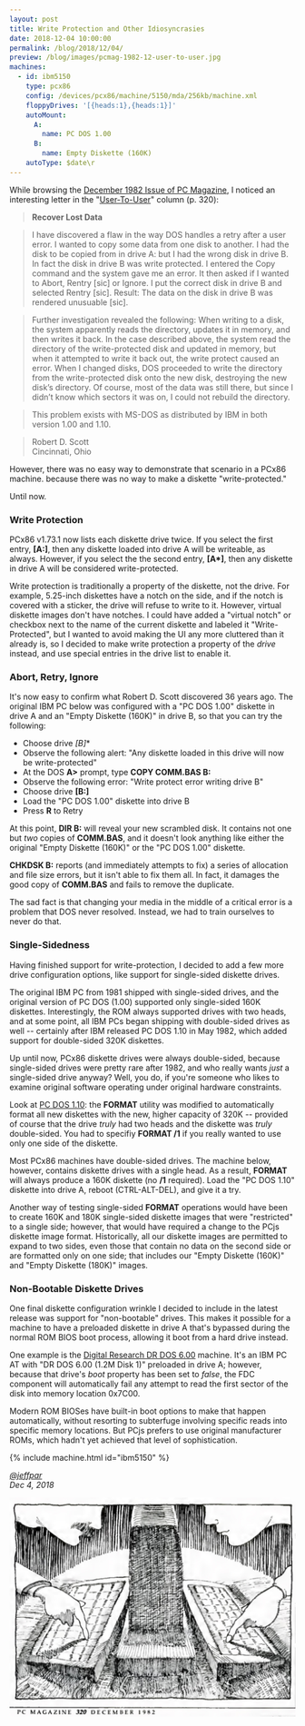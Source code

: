 ```yaml
---
layout: post
title: Write Protection and Other Idiosyncrasies
date: 2018-12-04 10:00:00
permalink: /blog/2018/12/04/
preview: /blog/images/pcmag-1982-12-user-to-user.jpg
machines:
  - id: ibm5150
    type: pcx86
    config: /devices/pcx86/machine/5150/mda/256kb/machine.xml
    floppyDrives: '[{heads:1},{heads:1}]'
    autoMount:
      A:
        name: PC DOS 1.00
      B:
        name: Empty Diskette (160K)
    autoType: $date\r
---
```


While browsing the [December 1982 Issue of PC Magazine](https://archive.org/details/PC-Mag-1982-12),
I noticed an interesting letter in the "[User-To-User](https://archive.org/details/PC-Mag-1982-12/page/n321)"
column (p. 320):

> **Recover Lost Data**

> I have discovered a flaw in the way DOS handles a retry after a user error.
> I wanted to copy some data from one disk to another. I had the disk to be
> copied from in drive A: but I had the wrong disk in drive B. In fact the disk
> in drive B was write protected. I entered the Copy command and the system
> gave me an error. It then asked if I wanted to Abort, Rentry [sic] or Ignore.
> I put the correct disk in drive B and selected Rentry [sic]. Result: The data
> on the disk in drive B was rendered unusuable [sic].

> Further investigation revealed the following: When writing to a disk, the
> system apparently reads the directory, updates it in memory, and then writes
> it back. In the case described above, the system read the directory of the
> write-protected disk and updated in memory, but when it attempted to write it
> back out, the write protect caused an error. When I changed disks, DOS
> proceeded to write the directory from the write-protected disk onto the new
> disk, destroying the new disk’s directory. Of course, most of the data was
> still there, but since I didn’t know which sectors it was on, I could not
> rebuild the directory.

> This problem exists with MS-DOS as distributed by IBM in both version 1.00
> and 1.10.

> Robert D. Scott  
> Cincinnati, Ohio

However, there was no easy way to demonstrate that scenario in a PCx86 machine. because there
was no way to make a diskette "write-protected."

Until now.

### Write Protection

PCx86 v1.73.1 now lists each diskette drive twice.  If you select the first entry, **[A:]**,
then any diskette loaded into drive A will be writeable, as always.  However, if you select the
the second entry, **[A&#42;]**, then any diskette in drive A will be considered write-protected.

Write protection is traditionally a property of the diskette, not the drive.  For example,
5.25-inch diskettes have a notch on the side, and if the notch is covered with a sticker,
the drive will refuse to write to it.  However, virtual diskette images don't have notches.
I could have added a "virtual notch" or checkbox next to the name of the current diskette
and labeled it "Write-Protected", but I wanted to avoid making the UI any more cluttered than
it already is, so I decided to make write protection a property of the *drive* instead, and
use special entries in the drive list to enable it.

### Abort, Retry, Ignore

It's now easy to confirm what Robert D. Scott discovered 36 years ago.  The original IBM PC below
was configured with a "PC DOS 1.00" diskette in drive A and an "Empty Diskette (160K)" in drive B,
so that you can try the following:

- Choose drive **[B*]**
- Observe the following alert: "Any diskette loaded in this drive will now be write-protected"
- At the DOS **A&gt;** prompt, type **COPY COMM.BAS B:**
- Observe the following error: "Write protect error writing drive B"
- Choose drive **[B:]**
- Load the "PC DOS 1.00" diskette into drive B
- Press **R** to Retry

At this point, **DIR B:** will reveal your new scrambled disk.  It contains not one but
*two* copies of **COMM.BAS**, and it doesn't look anything like either the original
"Empty Diskette (160K)" or the "PC DOS 1.00" diskette.

**CHKDSK B:** reports (and immediately attempts to fix) a series of allocation and file size errors,
but it isn't able to fix them all.  In fact, it damages the good copy of **COMM.BAS** and fails to
remove the duplicate.

The sad fact is that changing your media in the middle of a critical error is a problem that DOS never
resolved.  Instead, we had to train ourselves to never do that.

### Single-Sidedness

Having finished support for write-protection, I decided to add a few more drive configuration options,
like support for single-sided diskette drives.

The original IBM PC from 1981 shipped with single-sided drives, and the original version of PC DOS (1.00)
supported only single-sided 160K diskettes.  Interestingly, the ROM always supported drives with two heads,
and at some point, all IBM PCs began shipping with double-sided drives as well -- certainly after IBM
released PC DOS 1.10 in May 1982, which added support for double-sided 320K diskettes.

Up until now, PCx86 diskette drives were always double-sided, because single-sided drives were pretty rare
after 1982, and who really wants *just* a single-sided drive anyway?  Well, you do, if you're someone who likes
to examine original software operating under original hardware constraints.

Look at [PC DOS 1.10](/disks/pcx86/dos/ibm/1.10/): the **FORMAT** utility was modified to automatically
format all new diskettes with the new, higher capacity of 320K -- provided of course that the drive *truly* had
two heads and the diskette was *truly* double-sided.  You had to specifiy **FORMAT /1** if you really wanted to
use only one side of the diskette.

Most PCx86 machines have double-sided drives.  The machine below, however, contains diskette drives
with a single head.  As a result, **FORMAT** will always produce a 160K diskette (no **/1** required).
Load the "PC DOS 1.10" diskette into drive A, reboot (CTRL-ALT-DEL), and give it a try.

Another way of testing single-sided **FORMAT** operations would have been to create 160K and 180K single-sided
diskette images that were "restricted" to a single side; however, that would have required a change to the PCjs
diskette image format.  Historically, all our diskette images are permitted to expand to two sides, even those
that contain no data on the second side or are formatted only on one side; that includes our "Empty Diskette (160K)"
and "Empty Diskette (180K)" images.

### Non-Bootable Diskette Drives

One final diskette configuration wrinkle I decided to include in the latest release was support for "non-bootable"
drives.  This makes it possible for a machine to have a preloaded diskette in drive A that's bypassed during the normal
ROM BIOS boot process, allowing it boot from a hard drive instead.

One example is the [Digital Research DR DOS 6.00](/disks/pcx86/dos/dresearch/6.00/) machine.  It's an IBM PC AT
with "DR DOS 6.00 (1.2M Disk 1)" preloaded in drive A; however, because that drive's *boot* property has been set to
*false*, the FDC component will automatically fail any attempt to read the first sector of the disk into memory location
0x7C00.

Modern ROM BIOSes have built-in boot options to make that happen automatically, without resorting to subterfuge involving
specific reads into specific memory locations.  But PCjs prefers to use original manufacturer ROMs, which hadn't yet
achieved that level of sophistication.

{% include machine.html id="ibm5150" %}

*[@jeffpar](https://jeffpar.com)*  
*Dec 4, 2018*

[![User-To-User](/blog/images/pcmag-1982-12-user-to-user.jpg)](https://archive.org/details/PC-Mag-1982-12/page/n321)
